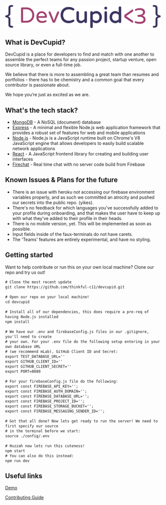 ![DevCupid Logo](client/dist/public/logo.svg)

What is DevCupid?
-----------------
DevCupid is a place for developers to find and match with one another to assemble the perfect teams for any passion project, startup venture, open source library, or even a full-time job.

We believe that there is more to assembling a great team than resumes and portfolios - there has to be chemistry and a common goal that every contributor is passionate about.

We hope you’re just as excited as we are.

What's the tech stack?
-----------------
* [MongoDB](https://www.mongodb.com/) - A NoSQL (document) database
* [Express](http://expressjs.com/) - A minimal and flexible Node.js web application framework that provides a robust set of features for web and mobile applications
* [Node.js](https://nodejs.org/en/) - Node.js is a JavaScript runtime built on Chrome's V8 JavaScript engine that allows developers to easily build scalable network applications
* [React](https://facebook.github.io/react/) - A JavaScript frontend library for creating and building user interfaces
* [Firechat](https://firechat.firebaseapp.com/) - Real time chat with no server code build from Firebase

Known Issues & Plans for the future
-----------------
* There is an issue with heroku not accessing our firebase environment variables properly, and as such we committed an atrocity and pushed our secrets into the public repo. (yikes).
* There's no feedback for which languages you've successfully added to your profile during onboarding, and that makes the user have to keep up with what they've added to their profile in their heads.
* There is no mobile version, yet. This will be implemented as soon as possible.
* Input fields inside of the faux-terminals do not have carets.
* The 'Teams' features are entirely experimental, and have no styling. 


Getting started
-----------------
Want to help contribute or run this on your own local machine? Clone our repo and try us out!

```
# Clone the most recent update
git clone https://github.com/thinkful-c11/devcupid.git

# Open our repo on your local machine!
cd devcupid

# Install all of our dependencies, this does require a pre-req of having Node.js installed
npm install

# We have our .env and firebaseConfig.js files in our .gitignore, you'll need to create 
# your own. For your .env file do the following setup entering in your own database URL
# (we recommend mLab), GitHub Client ID and Secret:
export TEST_DATABASE_URL=''
export GITHUB_CLIENT_ID=''
export GITHUB_CLIENT_SECRET=''
export PORT=8080

# For your firebaseConfig.js file do the following:
export const FIREBASE_API_KEY='';
export const FIREBASE_AUTH_DOMAIN='';
export const FIREBASE_DATABASE_URL='';
export const FIREBASE_PROJECT_ID='';
export const FIREBASE_STORAGE_BUCKET='';
export const FIREBASE_MESSAGING_SENDER_ID='';

# Got that all done? Now lets get ready to run the server! We need to first specify our source 
# in the terminal before we start:
source ./config/.env

# Huzzah now lets run this cuteness!
npm start
# You can also do this instead:
npm run dev
```

Useful links
-----------------
[Demo](http://devcupid.herokuapp.com/)

[Contributing Guide](https://github.com/thinkful-c11/devcupid/blob/master/docs/contributing.md)